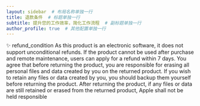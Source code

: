 ```yaml
---
layout: sidebar  # 布局名称单独一行
title: 退款条件  # 标题单独一行
subtitle: 提升您的工作效率，简化工作流程  # 副标题单独一行
author_profile: true  # 其他配置单独一行
---
```


✨ refund_condition
As this product is an electronic software, it does not support unconditional refunds. If the product cannot be used after purchase and remote maintenance, users can apply for a refund within 7 days. You agree that before returning the product, you are responsible for erasing all personal files and data created by you on the returned product. If you wish to retain any files or data created by you, you should backup them yourself before returning the product. After returning the product, if any files or data are still retained or erased from the returned product, Apple shall not be held responsible
